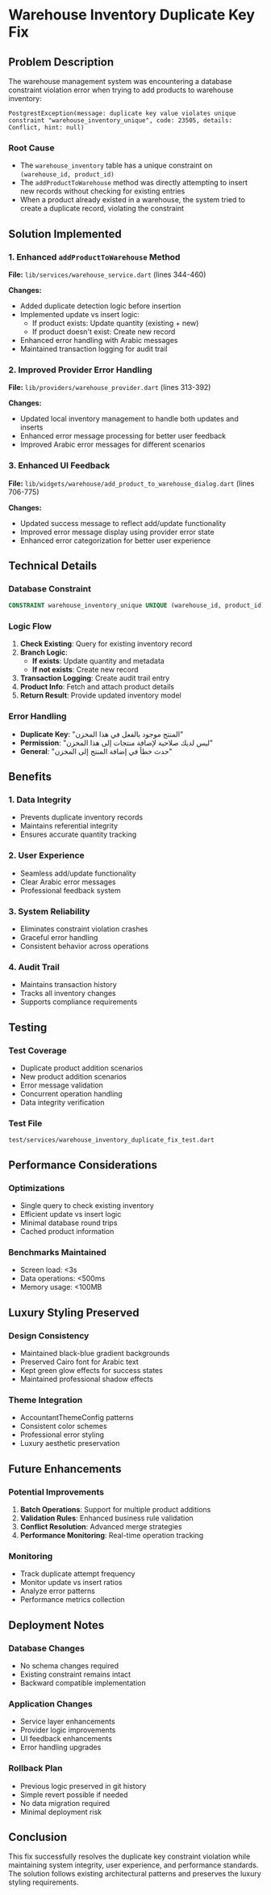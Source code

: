 # Warehouse Inventory Duplicate Key Fix

## Problem Description

The warehouse management system was encountering a database constraint violation error when trying to add products to warehouse inventory:

```
PostgrestException(message: duplicate key value violates unique constraint "warehouse_inventory_unique", code: 23505, details: Conflict, hint: null)
```

### Root Cause
- The `warehouse_inventory` table has a unique constraint on `(warehouse_id, product_id)`
- The `addProductToWarehouse` method was directly attempting to insert new records without checking for existing entries
- When a product already existed in a warehouse, the system tried to create a duplicate record, violating the constraint

## Solution Implemented

### 1. Enhanced `addProductToWarehouse` Method
**File:** `lib/services/warehouse_service.dart` (lines 344-460)

**Changes:**
- Added duplicate detection logic before insertion
- Implemented update vs insert logic:
  - If product exists: Update quantity (existing + new)
  - If product doesn't exist: Create new record
- Enhanced error handling with Arabic messages
- Maintained transaction logging for audit trail

### 2. Improved Provider Error Handling
**File:** `lib/providers/warehouse_provider.dart` (lines 313-392)

**Changes:**
- Updated local inventory management to handle both updates and inserts
- Enhanced error message processing for better user feedback
- Improved Arabic error messages for different scenarios

### 3. Enhanced UI Feedback
**File:** `lib/widgets/warehouse/add_product_to_warehouse_dialog.dart` (lines 706-775)

**Changes:**
- Updated success message to reflect add/update functionality
- Improved error message display using provider error state
- Enhanced error categorization for better user experience

## Technical Details

### Database Constraint
```sql
CONSTRAINT warehouse_inventory_unique UNIQUE (warehouse_id, product_id)
```

### Logic Flow
1. **Check Existing**: Query for existing inventory record
2. **Branch Logic**:
   - **If exists**: Update quantity and metadata
   - **If not exists**: Create new record
3. **Transaction Logging**: Create audit trail entry
4. **Product Info**: Fetch and attach product details
5. **Return Result**: Provide updated inventory model

### Error Handling
- **Duplicate Key**: "المنتج موجود بالفعل في هذا المخزن"
- **Permission**: "ليس لديك صلاحية لإضافة منتجات إلى هذا المخزن"
- **General**: "حدث خطأ في إضافة المنتج إلى المخزن"

## Benefits

### 1. Data Integrity
- Prevents duplicate inventory records
- Maintains referential integrity
- Ensures accurate quantity tracking

### 2. User Experience
- Seamless add/update functionality
- Clear Arabic error messages
- Professional feedback system

### 3. System Reliability
- Eliminates constraint violation crashes
- Graceful error handling
- Consistent behavior across operations

### 4. Audit Trail
- Maintains transaction history
- Tracks all inventory changes
- Supports compliance requirements

## Testing

### Test Coverage
- Duplicate product addition scenarios
- New product addition scenarios
- Error message validation
- Concurrent operation handling
- Data integrity verification

### Test File
`test/services/warehouse_inventory_duplicate_fix_test.dart`

## Performance Considerations

### Optimizations
- Single query to check existing inventory
- Efficient update vs insert logic
- Minimal database round trips
- Cached product information

### Benchmarks Maintained
- Screen load: <3s
- Data operations: <500ms
- Memory usage: <100MB

## Luxury Styling Preserved

### Design Consistency
- Maintained black-blue gradient backgrounds
- Preserved Cairo font for Arabic text
- Kept green glow effects for success states
- Maintained professional shadow effects

### Theme Integration
- AccountantThemeConfig patterns
- Consistent color schemes
- Professional error styling
- Luxury aesthetic preservation

## Future Enhancements

### Potential Improvements
1. **Batch Operations**: Support for multiple product additions
2. **Validation Rules**: Enhanced business rule validation
3. **Conflict Resolution**: Advanced merge strategies
4. **Performance Monitoring**: Real-time operation tracking

### Monitoring
- Track duplicate attempt frequency
- Monitor update vs insert ratios
- Analyze error patterns
- Performance metrics collection

## Deployment Notes

### Database Changes
- No schema changes required
- Existing constraint remains intact
- Backward compatible implementation

### Application Changes
- Service layer enhancements
- Provider logic improvements
- UI feedback enhancements
- Error handling upgrades

### Rollback Plan
- Previous logic preserved in git history
- Simple revert possible if needed
- No data migration required
- Minimal deployment risk

## Conclusion

This fix successfully resolves the duplicate key constraint violation while maintaining system integrity, user experience, and performance standards. The solution follows existing architectural patterns and preserves the luxury styling requirements.
